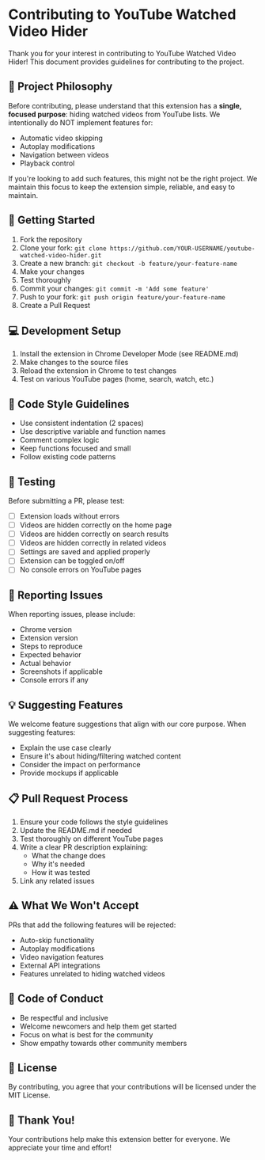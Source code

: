 # Contributing to YouTube Watched Video Hider

Thank you for your interest in contributing to YouTube Watched Video Hider! This document provides guidelines for contributing to the project.

## 🎯 Project Philosophy

Before contributing, please understand that this extension has a **single, focused purpose**: hiding watched videos from YouTube lists. We intentionally do NOT implement features for:
- Automatic video skipping
- Autoplay modifications
- Navigation between videos
- Playback control

If you're looking to add such features, this might not be the right project. We maintain this focus to keep the extension simple, reliable, and easy to maintain.

## 🚀 Getting Started

1. Fork the repository
2. Clone your fork: `git clone https://github.com/YOUR-USERNAME/youtube-watched-video-hider.git`
3. Create a new branch: `git checkout -b feature/your-feature-name`
4. Make your changes
5. Test thoroughly
6. Commit your changes: `git commit -m 'Add some feature'`
7. Push to your fork: `git push origin feature/your-feature-name`
8. Create a Pull Request

## 💻 Development Setup

1. Install the extension in Chrome Developer Mode (see README.md)
2. Make changes to the source files
3. Reload the extension in Chrome to test changes
4. Test on various YouTube pages (home, search, watch, etc.)

## 📝 Code Style Guidelines

- Use consistent indentation (2 spaces)
- Use descriptive variable and function names
- Comment complex logic
- Keep functions focused and small
- Follow existing code patterns

## 🧪 Testing

Before submitting a PR, please test:
- [ ] Extension loads without errors
- [ ] Videos are hidden correctly on the home page
- [ ] Videos are hidden correctly on search results
- [ ] Videos are hidden correctly in related videos
- [ ] Settings are saved and applied properly
- [ ] Extension can be toggled on/off
- [ ] No console errors on YouTube pages

## 🐛 Reporting Issues

When reporting issues, please include:
- Chrome version
- Extension version
- Steps to reproduce
- Expected behavior
- Actual behavior
- Screenshots if applicable
- Console errors if any

## 💡 Suggesting Features

We welcome feature suggestions that align with our core purpose. When suggesting features:
- Explain the use case clearly
- Ensure it's about hiding/filtering watched content
- Consider the impact on performance
- Provide mockups if applicable

## 📋 Pull Request Process

1. Ensure your code follows the style guidelines
2. Update the README.md if needed
3. Test thoroughly on different YouTube pages
4. Write a clear PR description explaining:
   - What the change does
   - Why it's needed
   - How it was tested
5. Link any related issues

## ⚠️ What We Won't Accept

PRs that add the following features will be rejected:
- Auto-skip functionality
- Autoplay modifications
- Video navigation features
- External API integrations
- Features unrelated to hiding watched videos

## 🤝 Code of Conduct

- Be respectful and inclusive
- Welcome newcomers and help them get started
- Focus on what is best for the community
- Show empathy towards other community members

## 📄 License

By contributing, you agree that your contributions will be licensed under the MIT License.

## 🙏 Thank You!

Your contributions help make this extension better for everyone. We appreciate your time and effort!